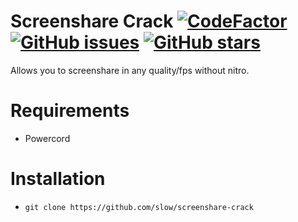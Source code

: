 # Screenshare Crack [![CodeFactor](https://www.codefactor.io/repository/github/slow/screenshare-crack/badge)](https://www.codefactor.io/repository/github/slow/screenshare-crack) [![GitHub issues](https://img.shields.io/github/issues/slow/screenshare-crack?style=flat)](https://github.com/slow/screenshare-crack/issues) [![GitHub stars](https://img.shields.io/github/stars/slow/screenshare-crack?style=flat)](https://github.com/slow/screenshare-crack/stargazers)
Allows you to screenshare in any quality/fps without nitro.

# Requirements
- Powercord

# Installation
- `git clone https://github.com/slow/screenshare-crack`